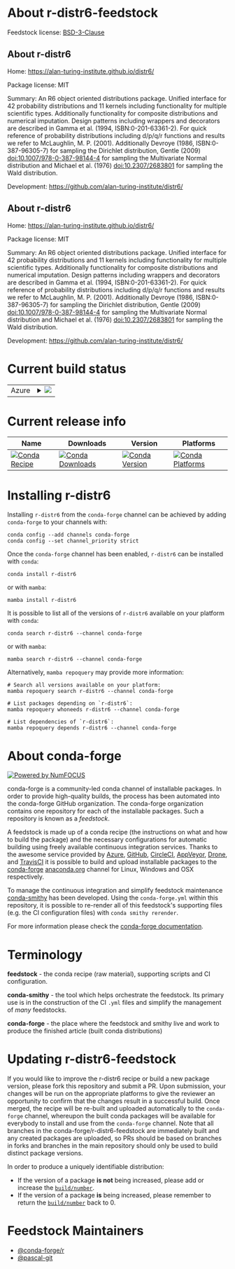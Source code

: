 About r-distr6-feedstock
========================

Feedstock license: [BSD-3-Clause](https://github.com/conda-forge/r-distr6-feedstock/blob/main/LICENSE.txt)


About r-distr6
--------------

Home: https://alan-turing-institute.github.io/distr6/

Package license: MIT

Summary: An R6 object oriented distributions package. Unified interface for 42 probability distributions and 11 kernels including functionality for multiple scientific types. Additionally functionality for composite distributions and numerical imputation. Design patterns including wrappers and decorators are described in Gamma et al. (1994, ISBN:0-201-63361-2). For quick reference of probability distributions including d/p/q/r functions and results we refer to McLaughlin, M. P. (2001). Additionally Devroye (1986, ISBN:0-387-96305-7) for sampling the Dirichlet distribution, Gentle (2009) <doi:10.1007/978-0-387-98144-4> for sampling the Multivariate Normal distribution and Michael et al. (1976) <doi:10.2307/2683801> for sampling the Wald distribution.

Development: https://github.com/alan-turing-institute/distr6/

About r-distr6
--------------

Home: https://alan-turing-institute.github.io/distr6/

Package license: MIT

Summary: An R6 object oriented distributions package. Unified interface for 42 probability distributions and 11 kernels including functionality for multiple scientific types. Additionally functionality for composite distributions and numerical imputation. Design patterns including wrappers and decorators are described in Gamma et al. (1994, ISBN:0-201-63361-2). For quick reference of probability distributions including d/p/q/r functions and results we refer to McLaughlin, M. P. (2001). Additionally Devroye (1986, ISBN:0-387-96305-7) for sampling the Dirichlet distribution, Gentle (2009) <doi:10.1007/978-0-387-98144-4> for sampling the Multivariate Normal distribution and Michael et al. (1976) <doi:10.2307/2683801> for sampling the Wald distribution.

Development: https://github.com/alan-turing-institute/distr6/

Current build status
====================


<table>
    
  <tr>
    <td>Azure</td>
    <td>
      <details>
        <summary>
          <a href="https://dev.azure.com/conda-forge/feedstock-builds/_build/latest?definitionId=11749&branchName=main">
            <img src="https://dev.azure.com/conda-forge/feedstock-builds/_apis/build/status/r-distr6-feedstock?branchName=main">
          </a>
        </summary>
        <table>
          <thead><tr><th>Variant</th><th>Status</th></tr></thead>
          <tbody><tr>
              <td>linux_64_r_base4.3</td>
              <td>
                <a href="https://dev.azure.com/conda-forge/feedstock-builds/_build/latest?definitionId=11749&branchName=main">
                  <img src="https://dev.azure.com/conda-forge/feedstock-builds/_apis/build/status/r-distr6-feedstock?branchName=main&jobName=linux&configuration=linux%20linux_64_r_base4.3" alt="variant">
                </a>
              </td>
            </tr><tr>
              <td>linux_64_r_base4.4</td>
              <td>
                <a href="https://dev.azure.com/conda-forge/feedstock-builds/_build/latest?definitionId=11749&branchName=main">
                  <img src="https://dev.azure.com/conda-forge/feedstock-builds/_apis/build/status/r-distr6-feedstock?branchName=main&jobName=linux&configuration=linux%20linux_64_r_base4.4" alt="variant">
                </a>
              </td>
            </tr><tr>
              <td>osx_64_r_base4.3</td>
              <td>
                <a href="https://dev.azure.com/conda-forge/feedstock-builds/_build/latest?definitionId=11749&branchName=main">
                  <img src="https://dev.azure.com/conda-forge/feedstock-builds/_apis/build/status/r-distr6-feedstock?branchName=main&jobName=osx&configuration=osx%20osx_64_r_base4.3" alt="variant">
                </a>
              </td>
            </tr><tr>
              <td>osx_64_r_base4.4</td>
              <td>
                <a href="https://dev.azure.com/conda-forge/feedstock-builds/_build/latest?definitionId=11749&branchName=main">
                  <img src="https://dev.azure.com/conda-forge/feedstock-builds/_apis/build/status/r-distr6-feedstock?branchName=main&jobName=osx&configuration=osx%20osx_64_r_base4.4" alt="variant">
                </a>
              </td>
            </tr><tr>
              <td>win_64_r_base4.3</td>
              <td>
                <a href="https://dev.azure.com/conda-forge/feedstock-builds/_build/latest?definitionId=11749&branchName=main">
                  <img src="https://dev.azure.com/conda-forge/feedstock-builds/_apis/build/status/r-distr6-feedstock?branchName=main&jobName=win&configuration=win%20win_64_r_base4.3" alt="variant">
                </a>
              </td>
            </tr><tr>
              <td>win_64_r_base4.4</td>
              <td>
                <a href="https://dev.azure.com/conda-forge/feedstock-builds/_build/latest?definitionId=11749&branchName=main">
                  <img src="https://dev.azure.com/conda-forge/feedstock-builds/_apis/build/status/r-distr6-feedstock?branchName=main&jobName=win&configuration=win%20win_64_r_base4.4" alt="variant">
                </a>
              </td>
            </tr>
          </tbody>
        </table>
      </details>
    </td>
  </tr>
</table>

Current release info
====================

| Name | Downloads | Version | Platforms |
| --- | --- | --- | --- |
| [![Conda Recipe](https://img.shields.io/badge/recipe-r--distr6-green.svg)](https://anaconda.org/conda-forge/r-distr6) | [![Conda Downloads](https://img.shields.io/conda/dn/conda-forge/r-distr6.svg)](https://anaconda.org/conda-forge/r-distr6) | [![Conda Version](https://img.shields.io/conda/vn/conda-forge/r-distr6.svg)](https://anaconda.org/conda-forge/r-distr6) | [![Conda Platforms](https://img.shields.io/conda/pn/conda-forge/r-distr6.svg)](https://anaconda.org/conda-forge/r-distr6) |

Installing r-distr6
===================

Installing `r-distr6` from the `conda-forge` channel can be achieved by adding `conda-forge` to your channels with:

```
conda config --add channels conda-forge
conda config --set channel_priority strict
```

Once the `conda-forge` channel has been enabled, `r-distr6` can be installed with `conda`:

```
conda install r-distr6
```

or with `mamba`:

```
mamba install r-distr6
```

It is possible to list all of the versions of `r-distr6` available on your platform with `conda`:

```
conda search r-distr6 --channel conda-forge
```

or with `mamba`:

```
mamba search r-distr6 --channel conda-forge
```

Alternatively, `mamba repoquery` may provide more information:

```
# Search all versions available on your platform:
mamba repoquery search r-distr6 --channel conda-forge

# List packages depending on `r-distr6`:
mamba repoquery whoneeds r-distr6 --channel conda-forge

# List dependencies of `r-distr6`:
mamba repoquery depends r-distr6 --channel conda-forge
```


About conda-forge
=================

[![Powered by
NumFOCUS](https://img.shields.io/badge/powered%20by-NumFOCUS-orange.svg?style=flat&colorA=E1523D&colorB=007D8A)](https://numfocus.org)

conda-forge is a community-led conda channel of installable packages.
In order to provide high-quality builds, the process has been automated into the
conda-forge GitHub organization. The conda-forge organization contains one repository
for each of the installable packages. Such a repository is known as a *feedstock*.

A feedstock is made up of a conda recipe (the instructions on what and how to build
the package) and the necessary configurations for automatic building using freely
available continuous integration services. Thanks to the awesome service provided by
[Azure](https://azure.microsoft.com/en-us/services/devops/), [GitHub](https://github.com/),
[CircleCI](https://circleci.com/), [AppVeyor](https://www.appveyor.com/),
[Drone](https://cloud.drone.io/welcome), and [TravisCI](https://travis-ci.com/)
it is possible to build and upload installable packages to the
[conda-forge](https://anaconda.org/conda-forge) [anaconda.org](https://anaconda.org/)
channel for Linux, Windows and OSX respectively.

To manage the continuous integration and simplify feedstock maintenance
[conda-smithy](https://github.com/conda-forge/conda-smithy) has been developed.
Using the ``conda-forge.yml`` within this repository, it is possible to re-render all of
this feedstock's supporting files (e.g. the CI configuration files) with ``conda smithy rerender``.

For more information please check the [conda-forge documentation](https://conda-forge.org/docs/).

Terminology
===========

**feedstock** - the conda recipe (raw material), supporting scripts and CI configuration.

**conda-smithy** - the tool which helps orchestrate the feedstock.
                   Its primary use is in the construction of the CI ``.yml`` files
                   and simplify the management of *many* feedstocks.

**conda-forge** - the place where the feedstock and smithy live and work to
                  produce the finished article (built conda distributions)


Updating r-distr6-feedstock
===========================

If you would like to improve the r-distr6 recipe or build a new
package version, please fork this repository and submit a PR. Upon submission,
your changes will be run on the appropriate platforms to give the reviewer an
opportunity to confirm that the changes result in a successful build. Once
merged, the recipe will be re-built and uploaded automatically to the
`conda-forge` channel, whereupon the built conda packages will be available for
everybody to install and use from the `conda-forge` channel.
Note that all branches in the conda-forge/r-distr6-feedstock are
immediately built and any created packages are uploaded, so PRs should be based
on branches in forks and branches in the main repository should only be used to
build distinct package versions.

In order to produce a uniquely identifiable distribution:
 * If the version of a package **is not** being increased, please add or increase
   the [``build/number``](https://docs.conda.io/projects/conda-build/en/latest/resources/define-metadata.html#build-number-and-string).
 * If the version of a package **is** being increased, please remember to return
   the [``build/number``](https://docs.conda.io/projects/conda-build/en/latest/resources/define-metadata.html#build-number-and-string)
   back to 0.

Feedstock Maintainers
=====================

* [@conda-forge/r](https://github.com/orgs/conda-forge/teams/r/)
* [@pascal-git](https://github.com/pascal-git/)

